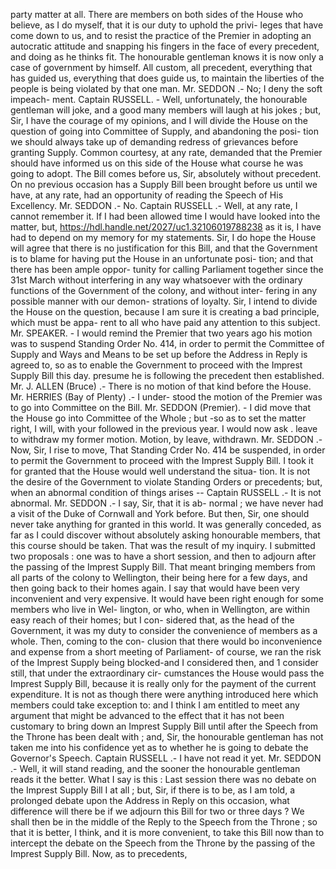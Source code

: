 party matter at all. There are members on both sides of the House who believe, as I do myself, that it is our duty to uphold the privi- leges that have come down to us, and to resist the practice of the Premier in adopting an autocratic attitude and snapping his fingers in the face of every precedent, and doing as he thinks fit. The honourable gentleman knows it is now only a case of government by himself. All custom, all precedent, everything that has guided us, everything that does guide us, to maintain the liberties of the people is being violated by that one man. Mr. SEDDON .- No; I deny the soft impeach- ment. Captain RUSSELL. - Well, unfortunately, the honourable gentleman will joke, and a good many members will laugh at his jokes ; but, Sir, I have the courage of my opinions, and I will divide the House on the question of going into Committee of Supply, and abandoning the posi- tion we should always take up of demanding redress of grievances before granting Supply. Common courtesy, at any rate, demanded that the Premier should have informed us on this side of the House what course he was going to adopt. The Bill comes before us, Sir, absolutely without precedent. On no previous occasion has a Supply Bill been brought before us until we have, at any rate, had an opportunity of reading the Speech of His Excellency. Mr. SEDDON .- No. Captain RUSSELL .- Well, at any rate, I cannot remember it. If I had been allowed time I would have looked into the matter, but, https://hdl.handle.net/2027/uc1.32106019788238 as it is, I have had to depend on my memory for my statements. Sir, I do hope the House will agree that there is no justification for this Bill, and that the Government is to blame for having put the House in an unfortunate posi- tion; and that there has been ample oppor- tunity for calling Parliament together since the 31st March without interfering in any way whatsoever with the ordinary functions of the Government of the colony, and without inter- fering in any possible manner with our demon- strations of loyalty. Sir, I intend to divide the House on the question, because I am sure it is creating a bad principle, which must be appa- rent to all who have paid any attention to this subject. Mr. SPEAKER. - I would remind the Premier that two years ago his motion was to suspend Standing Order No. 414, in order to permit the Committee of Supply and Ways and Means to be set up before the Address in Reply is agreed to, so as to enable the Government to proceed with the Imprest Supply Bill this day. presume he is following the precedent then established. Mr. J. ALLEN (Bruce) .- There is no motion of that kind before the House. Mr. HERRIES (Bay of Plenty) .- I under- stood the motion of the Premier was to go into Committee on the Bill. Mr. SEDDON (Premier). - I did move that the House go into Committee of the Whole ; but -so as to set the matter right, I will, with your followed in the previous year. I would now ask . leave to withdraw my former motion. Motion, by leave, withdrawn. Mr. SEDDON .- Now, Sir, I rise to move, That Standing Crder No. 414 be suspended, in order to permit the Government to proceed with the Imprest Supply Bill. I took it for granted that the House would well understand the situa- tion. It is not the desire of the Government to violate Standing Orders or precedents; but, when an abnormal condition of things arises -- Captain RUSSELL .- It is not abnormal. Mr. SEDDON .- I say, Sir, that it is ab- normal ; we have never had a visit of the Duke of Cornwall and York before. But then, Sir, one should never take anything for granted in this world. It was generally conceded, as far as I could discover without absolutely asking honourable members, that this course should be taken. That was the result of my inquiry. I submitted two proposals : one was to have a short session, and then to adjourn after the passing of the Imprest Supply Bill. That meant bringing members from all parts of the colony to Wellington, their being here for a few days, and then going back to their homes again. I say that would have been very inconvenient and very expensive. It would have been right enough for some members who live in Wel- lington, or who, when in Wellington, are within easy reach of their homes; but I con- sidered that, as the head of the Government, it was my duty to consider the convenience of members as a whole. Then, coming to the con- clusion that there would bo inconvenience and expense from a short meeting of Parliament- of course, we ran the risk of the Imprest Supply being blocked-and I considered then, and 1 consider still, that under the extraordinary cir- cumstances the House would pass the Imprest Supply Bill, because it is really only for the payment of the current expenditure. It is not as though there were anything introduced here which members could take exception to: and I think I am entitled to meet any argument that might be advanced to the effect that it has not been customary to bring down an Imprest Supply Bill until after the Speech from the Throne has been dealt with ; and, Sir, the honourable gentleman has not taken me into his confidence yet as to whether he is going to debate the Governor's Speech. Captain RUSSELL .- I have not read it yet. Mr. SEDDON .- Well, it will stand reading, and the sooner the honourable gentleman reads it the better. What I say is this : Last session there was no debate on the Imprest Supply Bill I at all ; but, Sir, if there is to be, as I am told, a prolonged debate upon the Address in Reply on this occasion, what difference will there be if we adjourn this Bill for two or three days ? We shall then be in the middle of the Reply to the Speech from the Throne ; so that it is better, I think, and it is more convenient, to take this Bill now than to intercept the debate on the Speech from the Throne by the passing of the Imprest Supply Bill. Now, as to precedents, 